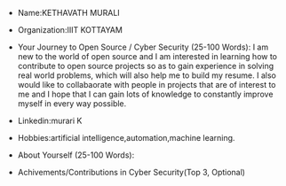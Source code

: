 - Name:KETHAVATH MURALI
- Organization:IIIT KOTTAYAM
- Your Journey to Open Source / Cyber Security (25-100 Words): I am new to the world of open source and I am interested in learning how to contribute to open source projects so as to gain experience in solving real world problems, which will also help me to build my resume. I also would like to collabaorate with people in projects that are of interest to me and I hope that I can gain lots of knowledge to constantly improve myself in every way possible.

- Linkedin:murari K
- Hobbies:artificial intelligence,automation,machine learning.
- About Yourself (25-100 Words):
- Achivements/Contributions in Cyber Security(Top 3, Optional)
